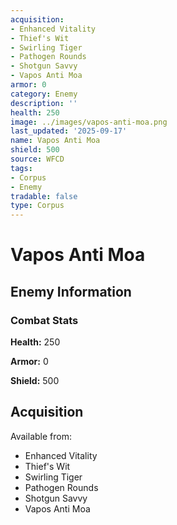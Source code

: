 ```yaml
---
acquisition:
- Enhanced Vitality
- Thief's Wit
- Swirling Tiger
- Pathogen Rounds
- Shotgun Savvy
- Vapos Anti Moa
armor: 0
category: Enemy
description: ''
health: 250
image: ../images/vapos-anti-moa.png
last_updated: '2025-09-17'
name: Vapos Anti Moa
shield: 500
source: WFCD
tags:
- Corpus
- Enemy
tradable: false
type: Corpus
---
```


# Vapos Anti Moa

## Enemy Information

### Combat Stats

**Health:** 250

**Armor:** 0

**Shield:** 500

## Acquisition

Available from:
- Enhanced Vitality
- Thief's Wit
- Swirling Tiger
- Pathogen Rounds
- Shotgun Savvy
- Vapos Anti Moa

